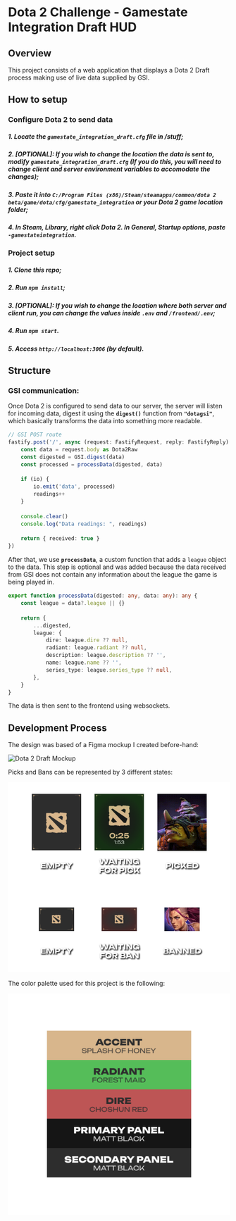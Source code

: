 # Dota 2 Challenge - Gamestate Integration Draft HUD

## Overview
This project consists of a web application that displays a Dota 2 Draft process making use of live data supplied by GSI.

## How to setup

### Configure Dota 2 to send data

##### 1. Locate the **`gamestate_integration_draft.cfg`** file in /stuff;
##### 2. **[OPTIONAL]:** If you wish to change the location the data is sent to, modify **`gamestate_integration_draft.cfg`** (If you do this, you will need to change client and server environment variables to accomodate the changes);
##### 3. Paste it into  **`C:/Program Files (x86)/Steam/steamapps/common/dota 2 beta/game/dota/cfg/gamestate_integration`** or your Dota 2 game location folder;
##### 4. In Steam, Library, right click Dota 2. In General, Startup options, paste **`-gamestateintegration`**.

### Project setup
##### 1. Clone this repo;
##### 2. Run **`npm install`**;
##### 3. **[OPTIONAL]:** If you wish to change the location where both server and client run, you can change the values inside **`.env`** and **`/frontend/.env`**;
##### 4. Run **`npm start`**.
##### 5. Access **`http://localhost:3006`** (by default).


## Structure

### GSI communication:

Once Dota 2 is configured to send data to our server, the server will listen for incoming data, digest it using the **`digest()`** function from **`"dotagsi"`**, which basically transforms the data into something more readable.

```typescript
// GSI POST route
fastify.post('/', async (request: FastifyRequest, reply: FastifyReply) => {
	const data = request.body as Dota2Raw 
	const digested = GSI.digest(data)
	const processed = processData(digested, data)

	if (io) {
		io.emit('data', processed)
		readings++
	}

	console.clear()
	console.log("Data readings: ", readings)

	return { received: true }
})
```

After that, we use **`processData`**, a custom function that adds a `league` object to the data. This step is optional and was added because the data received from GSI does not contain any information about the league the game is being played in.

```typescript
export function processData(digested: any, data: any): any {
	const league = data?.league || {}

	return {
		...digested,
		league: {
			dire: league.dire ?? null,
			radiant: league.radiant ?? null,
			description: league.description ?? '',
			name: league.name ?? '',
			series_type: league.series_type ?? null,
		},
	}
}
```

The data is then sent to the frontend using websockets.

## Development Process

The design was based of a Figma mockup I created before-hand:

![Dota 2 Draft Mockup](/stuff/mockup.png)

Picks and Bans can be represented by 3 different states:

![Dota 2 Draft Mockup - Picks and Bans types](/stuff/types.png)

The color palette used for this project is the following:

![Dota 2 Draft Mockup - Color palette](/stuff/palette.png)
